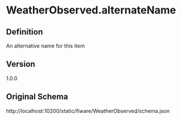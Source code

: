 # WeatherObserved.alternateName

## Definition
An alternative name for this item

## Version
1.0.0

## Original Schema
http://localhost:10200/static/fiware/WeatherObserved/schema.json
